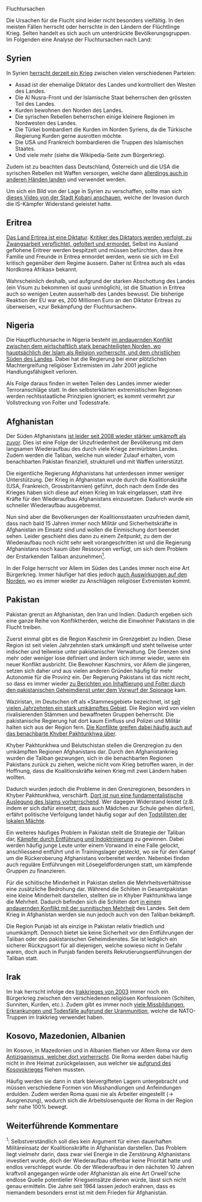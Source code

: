 Fluchtursachen

Die Ursachen für die Flucht sind leider nicht besonders vielfältig. In den meisten Fällen herrscht oder herrschte in den Ländern der Flüchtlinge Krieg. Selten handelt es sich auch um unterdrückte Bevölkerungsgruppen. Im Folgenden eine Analyse der Fluchtursachen nach Land:

Syrien
------

In Syrien [herrscht derzeit ein Krieg](https://de.wikipedia.org/wiki/B%C3%BCrgerkrieg_in_Syrien) zwischen vielen verschiedenen Parteien:

 * Assad ist der ehemalige Diktator des Landes und kontrolliert den Westen des Landes.
 * Die Al Nusra-Front und der Islamische Staat beherrschen den grössten Teil des Landes.
 * Kurden bewohnen den Norden des Landes.
 * Die syrischen Rebellen beherrschen einige kleinere Regionen im Nordwesten des Landes.
 * Die Türkei bombardiert die Kurden im Norden Syriens, da die Türkische Regierung Kurden gerne ausrotten möchte.
 * Die USA und Frankreich bombardieren die Truppen des Islamischen Staates.
 * Und viele mehr (siehe die Wikipedia-Seite zum Bürgerkrieg).

Zudem ist zu beachten dass Deutschland, Österreich und die USA die syrischen Rebellen mit Waffen versorgen, welche dann [allerdings auch in anderen Händen landen](http://www.spiegel.de/video/kobane-us-waffenlieferung-landete-beim-is-video-1530017.html) und verwendet werden.

Um sich ein Bild von der Lage in Syrien zu verschaffen, sollte man sich [dieses Video von der Stadt Kobani anschauen](https://www.youtube.com/watch?v=qXmxvQwMvJw), welche der Invasion durch die IS-Kämpfer Widerstand geleistet hatte.

Eritrea
-------

[Das Land Ertirea ist eine Diktatur](https://de.wikipedia.org/wiki/Politisches_System_Eritreas). [Kritiker des Diktators werden verfolgt, zu Zwangsarbeit verpflichtet, gefoltert und ermordet.](http://www.gmx.ch/magazine/politik/fluechtlingsdrama-mittelmeer/eritrea-massenflucht-uebers-mittelmeer-nordkorea-afrikas-30589162) Selbst ins Ausland geflohene Eritreer werden bespitzelt und müssen befürchten, dass ihre Familie und Freunde in Eritrea ermordet werden, wenn sie sich im Exil kritisch gegenüber dem Regime äussern. Daher ist Eritrea auch als «das Nordkorea Afrikas» bekannt.

Wahrscheinlich deshalb, und aufgrund der starken Abschottung des Landes (ein Visum zu bekommen ist quasi unmöglich), ist die Situation in Eritrea auch so wenigen Leuten ausserhalb des Landes bewusst. Die bisherige Reaktion der EU war es, 200 Millionen Euro an den Diktator Eritreas zu überweisen, «zur Bekämpfung der Fluchtursachen».

Nigeria
-------

Die Hauptfluchtursache in Nigeria besteht [im andauernden Konflikt zwischen dem wirtschaftlich stark benachteiligten Norden, wo hauptsächlich der Islam als Religion vorherrscht, und dem christlichen Süden des Landes](http://www.gemeinsam-fuer-afrika.de/2014/07/nigeria-kein-ende-des-konflikts-in-sicht/). Dabei hat die Regierung bei einer plötzlichen Machtergreifung religiöser Extremisten im Jahr 2001 jegliche Handlungsfähigkeit verloren.

Als Folge daraus finden in weiten Teilen des Landes immer wieder Terroranschläge statt. In den selbsterklärten extremistischen Regionen werden rechtsstaatliche Prinzipien ignoriert; es kommt vermehrt zur Vollstreckung von Folter und Todesstrafe.

Afghanistan
-----------

Der Süden Afghanistans [ist leider seit 2008 wieder stärker umkämpft als zuvor](https://de.wikipedia.org/wiki/Krieg_in_Afghanistan_seit_2001). Dies ist eine Folge der Unzufriedenheit der Bevölkerung mit dem langsamen Wiederaufbau des durch viele Kriege zermürbten Landes. Zudem werden die Taliban, welche nun wieder Zulauf erhalten, vom benachbarten Pakistan finanziell, strukturell und mit Waffen unterstützt.

Die eigentliche Regierung Afghanistans hat unterdessen immer weniger Unterstützung. Der Krieg in Afghanistan wurde durch die Koalitionskräfte (USA, Frankreich, Grossbritannien) geführt, doch nach dem Ende des Krieges haben sich diese auf einen Krieg im Irak eingelassen, statt ihre Kräfte für den Wiederaufbau Afghanistans einzusetzen. Dadurch wurde ein schneller Wiederaufbau ausgebremst.

Nun sind aber die Bevölkerungen der Koalitionsstaaten unzufrieden damit, dass nach bald 15 Jahren immer noch Militär und Sicherheitskräfte in Afghanistan im Einsatz sind und wollen die Einmischung dort beendet sehen. Leider geschieht dies dann zu einem Zeitpunkt, zu dem der Wiederaufbau noch nicht sehr weit vorangeschritten ist und die Regierung Afghanistans noch kaum über Ressourcen verfügt, um sich dem Problem der Erstarkenden Taliban anzunehmen[<sup>1</sup>](#pazifismusargument).

In der Folge herrscht vor Allem im Süden des Landes immer noch eine Art Bürgerkrieg. Immer häufiger hat dies jedoch [auch Auswirkungen auf den Norden](https://de.wikinews.org/wiki/Afghanistan:_17_Besucher_einer_Feier_hingerichtet), wo es immer wieder zu Anschlägen religiöser Extremisten kommt.

Pakistan
--------

Pakistan grenzt an Afghanistan, den Iran und Indien. Dadurch ergeben sich eine ganze Reihe von Konfliktherden, welche die Einwohner Pakistans in die Flucht treiben.

Zuerst einmal gibt es die Region Kaschmir im Grenzgebiet zu Indien. Diese Region ist seit vielen Jahrzehnten stark umkämpft und steht teilweise unter indischer und teilweise unter pakistanischer Verwaltung. Die Grenzen sind mehr oder weniger lose definiert und ändern sich immer wieder, wenn ein neuer Konflikt ausbricht. Die Bewohner Kaschmirs, vor Allem die jüngeren, setzen sich daher und aus vielen anderen Gründen häufig für mehr Autonomie für die Provinz ein. Der Regierung Pakistans ist das nicht recht, so dass es immer wieder [zu Berichten von Inhaftierung und Folter durch den pakistanischen Geheimdienst unter dem Vorwurf der Spionage](http://www.paroli-magazin.at/577/#c3831) kam.

Waziristan, im Deutschen oft als «Stammesgebiet» bezeichnet, ist [seit vielen Jahrzehnten ein stark umkämpftes Gebiet](http://www.faz.net/aktuell/politik/ausland/pakistan-fast-500-tote-bei-kaempfen-in-stammesgebieten-1682176.html). Die Region wird von vielen rivalisierenden Stämmen und bewaffneten Gruppen beherrscht. Die pakistanische Regierung hat dort kaum Einfluss und Polizei und Militär halten sich aus der Region fern. [Die Konflikte greifen dabei häufig auch auf das benachbarte Khyber Pakhtunkhwa über](http://www.unhcr.de/home/artikel/03d1dea91e198e2c1f0442b1d2a30022/neue-kaempfe-in-nord-pakistan-25000-vertriebene.html).

Khyber Pakhtunkhwa und Belutschistan stellen die Grenzregion zu den umkämpften Regionen Afghanistans dar. Durch den Afghanistankrieg wurden die Taliban gezwungen, sich in die benachbarten Regionen Pakistans zurück zu ziehen, welche nicht vom Krieg betroffen waren, in der Hoffnung, dass die Koalitionskräfte keinen Krieg mit zwei Ländern haben wollten.

Dadurch wurden jedoch die Probleme in den Grenzregionen, besonders in Khyber Pakhtunkhwa, verschärft. [Dort ist nun eine fundamentalistische Auslegung des Islams vorherrschend](http://www.paroli-magazin.at/577/#c3812). Wer dagegen Widerstand leistet (z.B. indem er sich dafür einsetzt, dass auch Mädchen zur Schule gehen dürfen), erfährt politische Verfolgung landet häufig sogar auf den [Todstillsten der lokalen Mächte](http://www.paroli-magazin.at/577/#c3814).

Ein weiteres häufiges Problem in Pakistan stellt die Strategie der Taliban dar, [Kämpfer durch Entführung und Indoktrinierung](http://www.paroli-magazin.at/577/#c3851) zu gewinnen. Dabei werden häufig junge Leute unter einem Vorwand in eine Falle gelockt, anschliessend entführt und in Trainingslager gesteckt, wo sie für den Kampf um die Rückeroberung Afghanistans vorbereitet werden. Nebenbei finden auch reguläre Entführungen mit Lösegeldforderungen statt, um kämpfende Gruppen zu finanzieren.

Für die schiitische Minderheit in Pakistan stellen die Mehrheitsverhältnisse eine zusätzliche Bedrohung dar. Während die Schiiten in Gesamtpakistan eine kleine Minderheit darstellen, stellten sie in Khyber Pakhtunkhwa lange die Mehrheit. Dadurch befinden sich die Schiiten dort [in einem andauernden Konflikt mit der sunnitischen Mehrheit](http://www.paroli-magazin.at/577/#c3827) des Landes. Seit dem Krieg in Afghanistan werden sie nun jedoch auch von den Taliban bekämpft.

Die Region Punjab ist als einzige in Pakistan relativ friedlich und unumkämpft. Dennoch bietet sie keine Sicherheit vor den Entführungen der Taliban oder des pakistanischen Geheimdienstes. Sie ist lediglich ein sicherer Rückzugsort für all diejenigen, welche sowieso nicht in Gefahr waren, doch auch in Punjab fanden bereits Rekrutierungsentführungen der Taliban statt.

Irak
----

Im Irak herrscht infolge des [Irakkrieges von 2003](https://de.wikipedia.org/wiki/Irakkrieg) immer noch ein Bürgerkrieg zwischen den verschiedenen religiösen Konfessionen (Schiiten, Sunniten, Kurden, etc.). Zudem gibt es immer noch [viele Missbildungen, Erkrankungen und Todesfälle aufgrund der Uranmunition](https://de.wikipedia.org/wiki/Irakkrieg#Missbildungen_durch_Uranmunition), welche die NATO-Truppen im Irakkrieg verwendet haben.

Kosovo, Mazedonien, Albanien
----------------------------

Im Kosovo, in Mazedonien und in Albanien fliehen vor Allem Roma vor dem [Antiziganismus, welcher dort vorherrscht](http://www.nds-fluerat.org/3963/aktuelles/eu-kommissar-fuer-menschenrechte-kritisiert-antiziganismus-in-europa-und-fordert-abschiebestopp-fuer-roma-aus-dem-kosovo/). Die Roma werden dabei häufig nicht in ihre Heimat zurückgelassen, aus welcher sie [aufgrund des Kosovokrieges](https://de.wikipedia.org/wiki/Kosovokrieg) fliehen mussten.

Häufig werden sie dann in stark bleivergifteten Lagern untergebracht und müssen verschiedene Formen von Misshandlungen und Anfeindungen erdulden. Zudem werden Roma quasi nie als Arbeiter eingestellt (&rarr; Ausgrenzung), wodurch sich die Arbeitslosenquote der Roma in der Region sehr nahe 100% bewegt.

Weiterführende Kommentare
-------------------------

<p id="pazifismusargument">
<sup>1</sup>: Selbstverständlich soll dies kein Argument für einen dauerhaften Militäreinsatz der Koalitionskräfte in Afghanistan darstellen. Das Problem liegt vielmehr darin, dass zwar viel Energie in die Zerstörung Afghanistans investiert wurde, doch der Wiederaufbau offenbar keine Priorität hatte und endlos verschleppt wurde. Ob der Wiederaufbau in den nächsten 10 Jahren kraftvoll angegangen würde oder Afghanistan als eine Art Orwell'sche endlose Quelle potentieller Kriegseinsätze dienen würde, lässt sich nicht genau ermitteln. Die Jahre seit 1964 lassen jedoch erahnen, dass es niemandem besonders ernst ist mit dem Frieden für Afghanistan.
</p>
